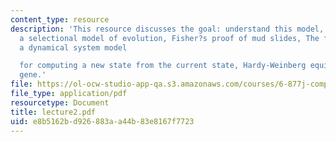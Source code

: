 ```yaml
---
content_type: resource
description: 'This resource discusses the goal: understand this model, the "F=ma",
  a selectional model of evolution, Fisher?s proof of mud slides, The forces of evolution:
  a dynamical system model

  for computing a new state from the current state, Hardy-Weinberg equillibrium, and
  gene.'
file: https://ol-ocw-studio-app-qa.s3.amazonaws.com/courses/6-877j-computational-evolutionary-biology-fall-2005/e8b5162bd926883aa44b83e8167f7723_lecture2.pdf
file_type: application/pdf
resourcetype: Document
title: lecture2.pdf
uid: e8b5162b-d926-883a-a44b-83e8167f7723
---
```

